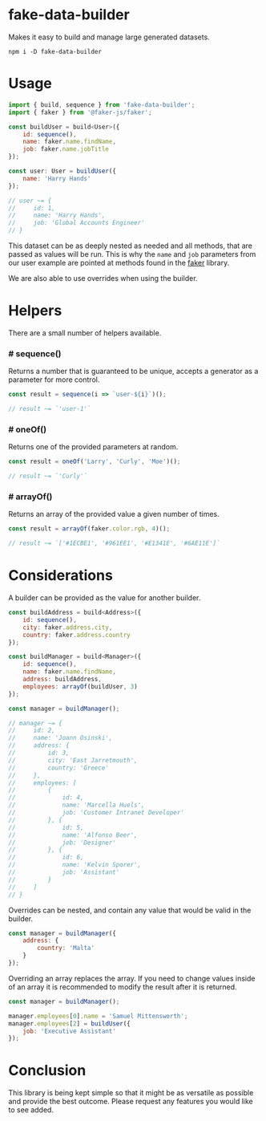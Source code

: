 # fake-data-builder

Makes it easy to build and manage large generated datasets.

```
npm i -D fake-data-builder
```

# Usage

```javascript
import { build, sequence } from 'fake-data-builder';
import { faker } from '@faker-js/faker';

const buildUser = build<User>({
    id: sequence(),
    name: faker.name.findName,
    job: faker.name.jobTitle
});

const user: User = buildUser({
    name: 'Harry Hands'
});

// user ~= {
//     id: 1,
//     name: 'Harry Hands',
//     job: 'Global Accounts Engineer'
// }
```

This dataset can be as deeply nested as needed and all methods, that are passed as values will be run. This is why the `name` and `job` parameters from our user example are pointed at methods found in the [faker](https://www.npmjs.com/package/@faker-js/faker) library.

We are also able to use overrides when using the builder.

# Helpers

There are a small number of helpers available.

### # sequence()

Returns a number that is guaranteed to be unique, accepts a generator as a parameter for more control.

```javascript
const result = sequence(i => `user-${i}`)();

// result ~= `'user-1'`
```

### # oneOf()

Returns one of the provided parameters at random.

```javascript
const result = oneOf('Larry', 'Curly', 'Moe')();

// result ~= `'Curly'`
```

### # arrayOf()

Returns an array of the provided value a given number of times.

```javascript
const result = arrayOf(faker.color.rgb, 4)();

// result ~= `['#1ECBE1', '#961EE1', '#E1341E', '#6AE11E']`
```

# Considerations

A builder can be provided as the value for another builder.

```javascript
const buildAddress = build<Address>({
    id: sequence(),
    city: faker.address.city,
    country: faker.address.country
});

const buildManager = build<Manager>({
    id: sequence(),
    name: faker.name.findName,
    address: buildAddress,
    employees: arrayOf(buildUser, 3)
});

const manager = buildManager();

// manager ~= {
//     id: 2,
//     name: 'Joann Osinski',
//     address: {
//         id: 3,
//         city: 'East Jarretmouth',
//         country: 'Greece'
//     },
//     employees: [
//         {
//             id: 4,
//             name: 'Marcella Huels',
//             job: 'Customer Intranet Developer'
//         }, {
//             id: 5,
//             name: 'Alfonso Beer',
//             job: 'Designer'
//         }, {
//             id: 6,
//             name: 'Kelvin Sporer',
//             job: 'Assistant'
//         }
//     ]
// }
```

Overrides can be nested, and contain any value that would be valid in the builder.

```javascript
const manager = buildManager({
    address: {
        country: 'Malta'
    }
});
```

Overriding an array replaces the array. If you need to change values inside of an array it is recommended to modify the result after it is returned.

```javascript
const manager = buildManager();

manager.employees[0].name = 'Samuel Mittensworth';
manager.employees[2] = buildUser({
    job: 'Executive Assistant'
});
```

# Conclusion

This library is being kept simple so that it might be as versatile as possible and provide the best outcome. Please request any features you would like to see added.
